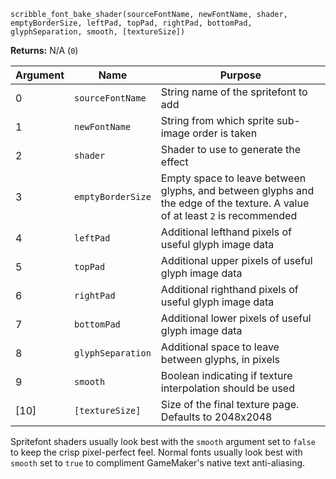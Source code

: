 `scribble_font_bake_shader(sourceFontName, newFontName, shader, emptyBorderSize, leftPad, topPad, rightPad, bottomPad, glyphSeparation, smooth, [textureSize])`

**Returns:** N/A (`0`)

|Argument|Name             |Purpose                                                                                                                    |
|--------|-----------------|---------------------------------------------------------------------------------------------------------------------------|
|0       |`sourceFontName` |String name of the spritefont to add                                                                                       |
|1       |`newFontName`    |String from which sprite sub-image order is taken                                                                          |
|2       |`shader`         |Shader to use to generate the effect                                                                                       |
|3       |`emptyBorderSize`|Empty space to leave between glyphs, and between glyphs and the edge of the texture. A value of at least `2` is recommended|
|4       |`leftPad`        |Additional lefthand pixels of useful glyph image data                                                                      |
|5       |`topPad`         |Additional upper pixels of useful glyph image data                                                                         |
|6       |`rightPad`       |Additional righthand pixels of useful glyph image data                                                                     |
|7       |`bottomPad`      |Additional lower pixels of useful glyph image data                                                                         |
|8       |`glyphSeparation`|Additional space to leave between glyphs, in pixels                                                                        |
|9       |`smooth`         |Boolean indicating if texture interpolation should be used                                                                 |
|[10]    |`[textureSize]`  |Size of the final texture page. Defaults to 2048x2048                                                                      |

Spritefont shaders usually look best with the `smooth` argument set to `false` to keep the crisp pixel-perfect feel. Normal fonts usually look best with `smooth` set to `true` to compliment GameMaker's native text anti-aliasing.